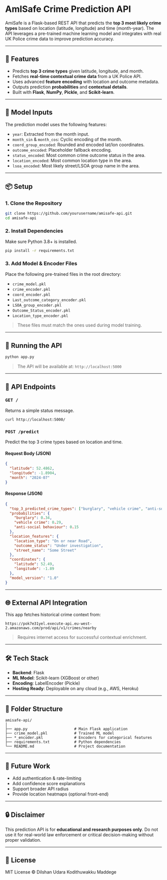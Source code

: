 #  AmISafe Crime Prediction API

AmiSafe is a Flask-based REST API that predicts the **top 3 most likely crime types** based on location (latitude, longitude) and time (month-year). The API leverages a pre-trained machine learning model and integrates with real UK Police crime data to improve prediction accuracy.

---

## 🚀 Features

* Predicts **top 3 crime types** given latitude, longitude, and month.
* Fetches **real-time contextual crime data** from a UK Police API.
* Uses advanced **feature encoding** with location and outcome metadata.
* Outputs prediction **probabilities** and **contextual details**.
* Built with **Flask**, **NumPy**, **Pickle**, and **Scikit-learn**.

---

## 🧠 Model Inputs

The prediction model uses the following features:

* `year`: Extracted from the month input.
* `month_sin` & `month_cos`: Cyclic encoding of the month.
* `coord_group_encoded`: Rounded and encoded lat/lon coordinates.
* `outcome_encoded`: Placeholder fallback encoding.
* `status_encoded`: Most common crime outcome status in the area.
* `location_encoded`: Most common location type in the area.
* `lsoa_encoded`: Most likely street/LSOA group name in the area.

---

## 📦 Setup

### 1. Clone the Repository

```bash
git clone https://github.com/yourusername/amisafe-api.git
cd amisafe-api
```

### 2. Install Dependencies

Make sure Python 3.8+ is installed.

```bash
pip install -r requirements.txt
```

### 3. Add Model & Encoder Files

Place the following pre-trained files in the root directory:

* `crime_model.pkl`
* `crime_encoder.pkl`
* `coord_encoder.pkl`
* `Last_outcome_category_encoder.pkl`
* `LSOA_group_encoder.pkl`
* `Outcome_Status_encoder.pkl`
* `Location_type_encoder.pkl`

> These files must match the ones used during model training.

---

## 🧪 Running the API

```bash
python app.py
```

> The API will be available at: `http://localhost:5000`

---

## 🔁 API Endpoints

### `GET /`

Returns a simple status message.

```bash
curl http://localhost:5000/
```

### `POST /predict`

Predict the top 3 crime types based on location and time.

#### Request Body (JSON)

```json
{
  "latitude": 52.4862,
  "longitude": -1.8904,
  "month": "2024-07"
}
```

#### Response (JSON)

```json
{
  "top_3_predicted_crime_types": ["burglary", "vehicle crime", "anti-social behaviour"],
  "probabilities": {
    "burglary": 0.34,
    "vehicle crime": 0.29,
    "anti-social behaviour": 0.15
  },
  "location_features": {
    "location_type": "On or near Road",
    "outcome_status": "Under investigation",
    "street_name": "Some Street"
  },
  "coordinates": {
    "latitude": 52.49,
    "longitude": -1.89
  },
  "model_version": "1.0"
}
```

---

## 🌐 External API Integration

This app fetches historical crime context from:

```
https://pok7e31yel.execute-api.eu-west-2.amazonaws.com/prod/api/v1/crimes/nearby
```

> Requires internet access for successful contextual enrichment.

---

## 🛠️ Tech Stack

* **Backend**: Flask
* **ML Model**: Scikit-learn (XGBoost or other)
* **Encoding**: LabelEncoder (Pickle)
* **Hosting Ready**: Deployable on any cloud (e.g., AWS, Heroku)

---

## 📁 Folder Structure

```
amisafe-api/
│
├── app.py                     # Main Flask application
├── crime_model.pkl            # Trained ML model
├── *_encoder.pkl              # Encoders for categorical features
├── requirements.txt           # Python dependencies
└── README.md                  # Project documentation
```

---

## 🧹 Future Work

* Add authentication & rate-limiting
* Add confidence score explanations
* Support broader API radius
* Provide location heatmaps (optional front-end)

---

## 🔒 Disclaimer

This prediction API is for **educational and research purposes only**. Do not use it for real-world law enforcement or critical decision-making without proper validation.

---

## 🤝 License

MIT License © Dilshan Udara Kodithuwakku Maddege

